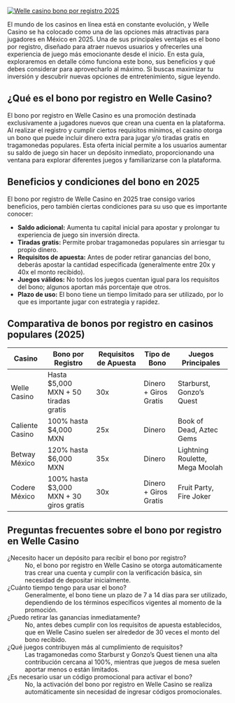 [![Welle casino bono por registro 2025](https://123-caf.pages.dev/gitsignup.png)](https://vrmoo.ru/Bt82HjjY)

<p>El mundo de los casinos en línea está en constante evolución, y Welle Casino se ha colocado como una de las opciones más atractivas para jugadores en México en 2025. Una de sus principales ventajas es el bono por registro, diseñado para atraer nuevos usuarios y ofrecerles una experiencia de juego más emocionante desde el inicio. En esta guía, exploraremos en detalle cómo funciona este bono, sus beneficios y qué debes considerar para aprovecharlo al máximo. Si buscas maximizar tu inversión y descubrir nuevas opciones de entretenimiento, sigue leyendo.</p>  <h2>¿Qué es el bono por registro en Welle Casino?</h2> <p>El bono por registro en Welle Casino es una promoción destinada exclusivamente a jugadores nuevos que crean una cuenta en la plataforma. Al realizar el registro y cumplir ciertos requisitos mínimos, el casino otorga un bono que puede incluir dinero extra para jugar y/o tiradas gratis en tragamonedas populares. Esta oferta inicial permite a los usuarios aumentar su saldo de juego sin hacer un depósito inmediato, proporcionando una ventana para explorar diferentes juegos y familiarizarse con la plataforma.</p>  <h2>Beneficios y condiciones del bono en 2025</h2> <p>El bono por registro de Welle Casino en 2025 trae consigo varios beneficios, pero también ciertas condiciones para su uso que es importante conocer:</p> <ul>   <li><strong>Saldo adicional:</strong> Aumenta tu capital inicial para apostar y prolongar tu experiencia de juego sin inversión directa.</li>   <li><strong>Tiradas gratis:</strong> Permite probar tragamonedas populares sin arriesgar tu propio dinero.</li>   <li><strong>Requisitos de apuesta:</strong> Antes de poder retirar ganancias del bono, deberás apostar la cantidad especificada (generalmente entre 20x y 40x el monto recibido).</li>   <li><strong>Juegos válidos:</strong> No todos los juegos cuentan igual para los requisitos del bono; algunos aportan más porcentaje que otros.</li>   <li><strong>Plazo de uso:</strong> El bono tiene un tiempo limitado para ser utilizado, por lo que es importante jugar con estrategia y rapidez.</li> </ul>  <h2>Comparativa de bonos por registro en casinos populares (2025)</h2> <table> <thead> <tr> <th>Casino</th> <th>Bono por Registro</th> <th>Requisitos de Apuesta</th> <th>Tipo de Bono</th> <th>Juegos Principales</th> </tr> </thead> <tbody> <tr> <td>Welle Casino</td> <td>Hasta $5,000 MXN + 50 tiradas gratis</td> <td>30x</td> <td>Dinero + Giros Gratis</td> <td>Starburst, Gonzo’s Quest</td> </tr> <tr> <td>Caliente Casino</td> <td>100% hasta $4,000 MXN</td> <td>25x</td> <td>Dinero</td> <td>Book of Dead, Aztec Gems</td> </tr> <tr> <td>Betway México</td> <td>120% hasta $6,000 MXN</td> <td>35x</td> <td>Dinero</td> <td>Lightning Roulette, Mega Moolah</td> </tr> <tr> <td>Codere México</td> <td>100% hasta $3,000 MXN + 30 giros gratis</td> <td>30x</td> <td>Dinero + Giros Gratis</td> <td>Fruit Party, Fire Joker</td> </tr> </tbody> </table>  <h2>Preguntas frecuentes sobre el bono por registro en Welle Casino</h2> <dl>   <dt>¿Necesito hacer un depósito para recibir el bono por registro?</dt>   <dd>No, el bono por registro en Welle Casino se otorga automáticamente tras crear una cuenta y cumplir con la verificación básica, sin necesidad de depositar inicialmente.</dd>    <dt>¿Cuánto tiempo tengo para usar el bono?</dt>   <dd>Generalmente, el bono tiene un plazo de 7 a 14 días para ser utilizado, dependiendo de los términos específicos vigentes al momento de la promoción.</dd>    <dt>¿Puedo retirar las ganancias inmediatamente?</dt>   <dd>No, antes debes cumplir con los requisitos de apuesta establecidos, que en Welle Casino suelen ser alrededor de 30 veces el monto del bono recibido.</dd>    <dt>¿Qué juegos contribuyen más al cumplimiento de requisitos?</dt>   <dd>Las tragamonedas como Starburst y Gonzo’s Quest tienen una alta contribución cercana al 100%, mientras que juegos de mesa suelen aportar menos o están limitados.</dd>    <dt>¿Es necesario usar un código promocional para activar el bono?</dt>   <dd>No, la activación del bono por registro en Welle Casino se realiza automáticamente sin necesidad de ingresar códigos promocionales.</dd> </dl>